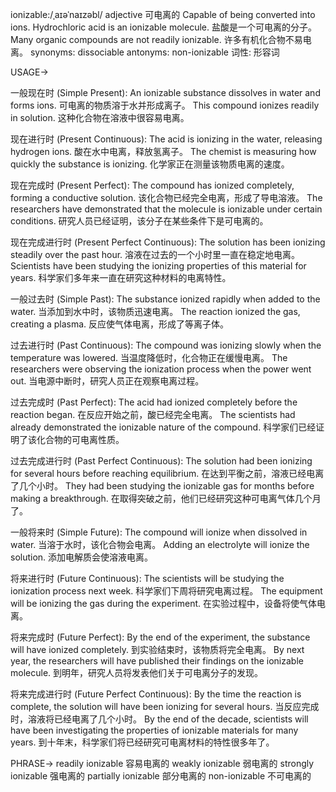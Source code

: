 ionizable:/ˌaɪəˈnaɪzəbl/
adjective
可电离的
Capable of being converted into ions.
Hydrochloric acid is an ionizable molecule. 盐酸是一个可电离的分子。
Many organic compounds are not readily ionizable. 许多有机化合物不易电离。
synonyms: dissociable
antonyms: non-ionizable
词性: 形容词


USAGE->

一般现在时 (Simple Present):
An ionizable substance dissolves in water and forms ions.  可电离的物质溶于水并形成离子。
This compound ionizes readily in solution.  这种化合物在溶液中很容易电离。

现在进行时 (Present Continuous):
The acid is ionizing in the water, releasing hydrogen ions. 酸在水中电离，释放氢离子。
The chemist is measuring how quickly the substance is ionizing.  化学家正在测量该物质电离的速度。

现在完成时 (Present Perfect):
The compound has ionized completely, forming a conductive solution.  该化合物已经完全电离，形成了导电溶液。
The researchers have demonstrated that the molecule is ionizable under certain conditions. 研究人员已经证明，该分子在某些条件下是可电离的。

现在完成进行时 (Present Perfect Continuous):
The solution has been ionizing steadily over the past hour. 溶液在过去的一个小时里一直在稳定地电离。
Scientists have been studying the ionizing properties of this material for years. 科学家们多年来一直在研究这种材料的电离特性。

一般过去时 (Simple Past):
The substance ionized rapidly when added to the water.  当添加到水中时，该物质迅速电离。
The reaction ionized the gas, creating a plasma.  反应使气体电离，形成了等离子体。


过去进行时 (Past Continuous):
The compound was ionizing slowly when the temperature was lowered.  当温度降低时，化合物正在缓慢电离。
The researchers were observing the ionization process when the power went out.  当电源中断时，研究人员正在观察电离过程。


过去完成时 (Past Perfect):
The acid had ionized completely before the reaction began.  在反应开始之前，酸已经完全电离。
The scientists had already demonstrated the ionizable nature of the compound.  科学家们已经证明了该化合物的可电离性质。


过去完成进行时 (Past Perfect Continuous):
The solution had been ionizing for several hours before reaching equilibrium.  在达到平衡之前，溶液已经电离了几个小时。
They had been studying the ionizable gas for months before making a breakthrough.  在取得突破之前，他们已经研究这种可电离气体几个月了。


一般将来时 (Simple Future):
The compound will ionize when dissolved in water.  当溶于水时，该化合物会电离。
Adding an electrolyte will ionize the solution.  添加电解质会使溶液电离。


将来进行时 (Future Continuous):
The scientists will be studying the ionization process next week.  科学家们下周将研究电离过程。
The equipment will be ionizing the gas during the experiment.  在实验过程中，设备将使气体电离。


将来完成时 (Future Perfect):
By the end of the experiment, the substance will have ionized completely.  到实验结束时，该物质将完全电离。
By next year, the researchers will have published their findings on the ionizable molecule.  到明年，研究人员将发表他们关于可电离分子的发现。


将来完成进行时 (Future Perfect Continuous):
By the time the reaction is complete, the solution will have been ionizing for several hours. 当反应完成时，溶液将已经电离了几个小时。
By the end of the decade, scientists will have been investigating the properties of ionizable materials for many years.  到十年末，科学家们将已经研究可电离材料的特性很多年了。



PHRASE->
readily ionizable  容易电离的
weakly ionizable  弱电离的
strongly ionizable  强电离的
partially ionizable  部分电离的
non-ionizable  不可电离的